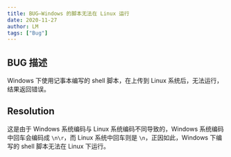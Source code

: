 ```yaml
---
title: BUG—Windows 的脚本无法在 Linux 运行
date: 2020-11-27
author: LM
tags: ["Bug"]
---
```


## BUG 描述

Windows 下使用记事本编写的 shell 脚本，在上传到 Linux 系统后，无法运行，结果返回错误。

## Resolution

这是由于 Windows 系统编码与 Linux 系统编码不同导致的，Windows 系统编码中回车会编码成 `\n\r`，而 Linux 系统中回车则是 `\n`，正因如此，Windows 下编写的 shell 脚本无法在 Linux 下运行。

